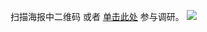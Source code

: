 扫描海报中二维码 或者 [单击此处](https://wj.qq.com/s2/10630183/54bf) 参与调研。 
<img src="https://qcloudimg.tencent-cloud.cn/raw/644874486ad802e021ddd1993ab38da4.jpg">


